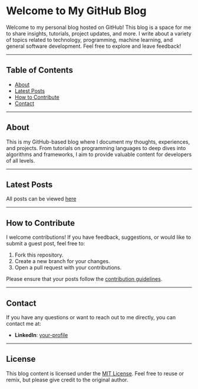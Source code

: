 # Welcome to My GitHub Blog

Welcome to my personal blog hosted on GitHub! This blog is a space for me to share insights, tutorials, project updates, and more. I write about a variety of topics related to technology, programming, machine learning, and general software development. Feel free to explore and leave feedback!

---

## Table of Contents

- [About](#about)
- [Latest Posts](#latest-posts)
- [How to Contribute](#how-to-contribute)
- [Contact](#contact)

---

## About

This is my GitHub-based blog where I document my thoughts, experiences, and projects. From tutorials on programming languages to deep dives into algorithms and frameworks, I aim to provide valuable content for developers of all levels.

---

## Latest Posts

   All posts can be viewed [here](https://kunal627.github.io/)

---

## How to Contribute

I welcome contributions! If you have feedback, suggestions, or would like to submit a guest post, feel free to:

1. Fork this repository.
2. Create a new branch for your changes.
3. Open a pull request with your contributions.

Please ensure that your posts follow the [contribution guidelines](link-to-guidelines).

---

## Contact

If you have any questions or want to reach out to me directly, you can contact me at:

- **LinkedIn**: [your-profile](www.linkedin.com/in/kunal627)

---

## License

This blog content is licensed under the [MIT License](LICENSE). Feel free to reuse or remix, but please give credit to the original author.
